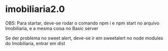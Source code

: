 # imobiliaria2.0

OBS: Para startar, deve-se rodar o comando npm i e npm start no arquivo Imobiliaria, e a mesma coisa no Basic server

Se der problema no sweet alert, deve-se ir em sweetalert no node modules do Imobiliaria, entrar em dist 
